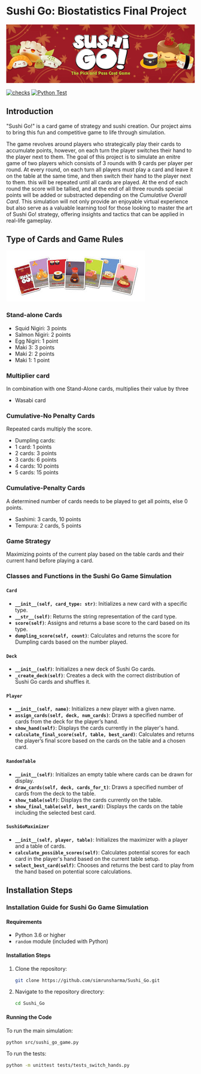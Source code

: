 # Sushi Go: Biostatistics Final Project
![Logo](Images/sushi_logo.png)

[![checks](https://github.com/simrunsharma/Sushi_Go/actions/workflows/checks.yml/badge.svg)](https://github.com/simrunsharma/Sushi_Go/actions/workflows/checks.yml)
[![Python Test](https://github.com/simrunsharma/Sushi_Go/actions/workflows/python-test.yml/badge.svg)](https://github.com/simrunsharma/Sushi_Go/actions/workflows/python-test.yml)

## Introduction
"Sushi Go!" is a card game of strategy and sushi creation. Our project aims to bring this fun and competitive game to life through simulation. 

The game revolves around players who strategically play their cards to accumulate points, however, on each turn the player switches their hand to the player next to them. The goal of this project is to simulate an enitre game of two players which consists of 3 rounds with 9 cards per player per round. At every round, on each turn all players must play a card and leave it on the table at the same time, and then switch their hand to the player next to them. this will be repeated until all cards are played. At the end of each round the score will be tallied, and at the end of all three rounds special points will be added or substracted depending on the *Cumulative Overall Card*.  This simulation will not only provide an enjoyable virtual experience but also serve as a valuable learning tool for those looking to master the art of Sushi Go! strategy, offering insights and tactics that can be applied in real-life gameplay.

## Type of Cards and Game Rules
![cards](Images/sushi_cards.png)

### Stand-alone Cards
- Squid Nigiri: 3 points
- Salmon Nigiri: 2 points
- Egg Nigiri: 1 point
- Maki 3: 3 points
- Maki 2: 2 points
- Maki 1: 1 point
  
### Multiplier card
In combination with one Stand-Alone cards, multiplies their value by three
- Wasabi card

### Cumulative-No Penalty Cards
Repeated cards multiply the score.
- Dumpling cards:
- 1 card: 1 points
- 2 cards: 3 points
- 3 cards: 6 points
- 4 cards: 10 points
- 5 cards: 15 points
  
### Cumulative-Penalty Cards
A determined number of cards needs to be played to get all points, else 0 points.
- Sashimi: 3 cards, 10 points
- Tempura: 2 cards, 5 points
  
### Game Strategy

Maximizing points of the current play based on the table cards and their current hand before playing a card.

### Classes and Functions in the Sushi Go Game Simulation

#### `Card`
- **`__init__(self, card_type: str)`**: Initializes a new card with a specific type.
- **`__str__(self)`**: Returns the string representation of the card type.
- **`score(self)`**: Assigns and returns a base score to the card based on its type.
- **`dumpling_score(self, count)`**: Calculates and returns the score for Dumpling cards based on the number played.

#### `Deck`
- **`__init__(self)`**: Initializes a new deck of Sushi Go cards.
- **`_create_deck(self)`**: Creates a deck with the correct distribution of Sushi Go cards and shuffles it.

#### `Player`
- **`__init__(self, name)`**: Initializes a new player with a given name.
- **`assign_cards(self, deck, num_cards)`**: Draws a specified number of cards from the deck for the player’s hand.
- **`show_hand(self)`**: Displays the cards currently in the player's hand.
- **`calculate_final_score(self, table, best_card)`**: Calculates and returns the player’s final score based on the cards on the table and a chosen card.

#### `RandomTable`
- **`__init__(self)`**: Initializes an empty table where cards can be drawn for display.
- **`draw_cards(self, deck, cards_for_t)`**: Draws a specified number of cards from the deck to the table.
- **`show_table(self)`**: Displays the cards currently on the table.
- **`show_final_table(self, best_card)`**: Displays the cards on the table including the selected best card.

#### `SushiGoMaximizer`
- **`__init__(self, player, table)`**: Initializes the maximizer with a player and a table of cards.
- **`calculate_possible_scores(self)`**: Calculates potential scores for each card in the player's hand based on the current table setup.
- **`select_best_card(self)`**: Chooses and returns the best card to play from the hand based on potential score calculations.


## Installation Steps 

### Installation Guide for Sushi Go Game Simulation

#### Requirements

- Python 3.6 or higher
- `random` module (included with Python)

#### Installation Steps

1. Clone the repository:
   ```bash
   git clone https://github.com/simrunsharma/Sushi_Go.git
   ```
2. Navigate to the repository directory:
    ```bash
    cd Sushi_Go
    ```
#### Running the Code

To run the main simulation:
```bash
python src/sushi_go_game.py
```

To run the tests:
```bash
python -m unittest tests/tests_switch_hands.py
```



  
   

